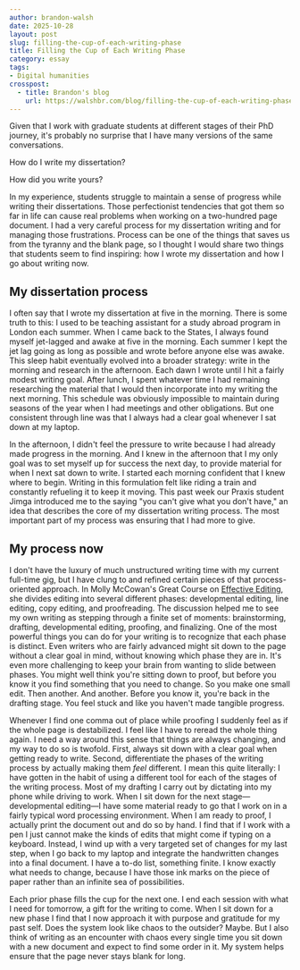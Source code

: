 ```yaml
---
author: brandon-walsh
date: 2025-10-28
layout: post
slug: filling-the-cup-of-each-writing-phase
title: Filling the Cup of Each Writing Phase
category: essay
tags:
- Digital humanities
crosspost:
  - title: Brandon's blog
    url: https://walshbr.com/blog/filling-the-cup-of-each-writing-phase
---
```

Given that I work with graduate students at different stages of their PhD journey, it's probably no surprise that I have many versions of the same conversations.

How do I write my dissertation?

How did you write yours? 

In my experience, students struggle to maintain a sense of progress while writing their dissertations. Those perfectionist tendencies that got them so far in life can cause real problems when working on a two-hundred page document. I had a very careful process for my dissertation writing and for managing those frustrations. Process can be one of the things that saves us from the tyranny and the blank page, so I thought I would share two things that students seem to find inspiring: how I wrote my dissertation and how I go about writing now. 

## My dissertation process 

I often say that I wrote my dissertation at five in the morning. There is some truth to this: I used to be teaching assistant for a study abroad program in London each summer. When I came back to the States, I always found myself jet-lagged and awake at five in the morning. Each summer I kept the jet lag going as long as possible and wrote before anyone else was awake. This sleep habit eventually evolved into a broader strategy: write in the morning and research in the afternoon. Each dawn I wrote until I hit a fairly modest writing goal. After lunch, I spent whatever time I had remaining researching the material that I would then incorporate into my writing the next morning. This schedule was obviously impossible to maintain during seasons of the year when I had meetings and other obligations. But one consistent through line was that I always had a clear goal whenever I sat down at my laptop.

In the afternoon, I didn't feel the pressure to write because I had already made progress in the morning. And I knew in the afternoon that I my only goal was to set myself up for success the next day, to provide material for when I next sat down to write. I started each morning confident that I knew where to begin. Writing in this formulation felt like riding a train and constantly refueling it to keep it moving. This past week our Praxis student Jimga introduced me to the saying "you can't give what you don't have," an idea that describes the core of my dissertation writing process. The most important part of my process was ensuring that I had more to give. 

## My process now

I don't have the luxury of much unstructured writing time with my current full-time gig, but I have clung to and refined certain pieces of that process-oriented approach. In Molly McCowan's Great Course on [Effective Editing](https://www.thegreatcoursesplus.com/effective-editing-how-to-take-your-writing-to-the-next-level), she divides editing into several different phases: developmental editing, line editing, copy editing, and proofreading. The discussion helped me to see my own writing as stepping through a finite set of moments: brainstorming, drafting, developmental editing, proofing, and finalizing. One of the most powerful things you can do for your writing is to recognize that each phase is distinct. Even writers who are fairly advanced might sit down to the page without a clear goal in mind, without knowing which phase they are in. It's even more challenging to keep your brain from wanting to slide between phases. You might well think you're sitting down to proof, but before you know it you find something that you need to change. So you make one small edit. Then another. And another. Before you know it, you're back in the drafting stage. You feel stuck and like you haven't made tangible progress. 

Whenever I find one comma out of place while proofing I suddenly feel as if the whole page is destabilized. I feel like I have to reread the whole thing again. I need a way around this sense that things are always changing, and my way to do so is twofold. First, always sit down with a clear goal when getting ready to write. Second, differentiate the phases of the writing process by actually making them *feel* different. I mean this quite literally: I have gotten in the habit of using a different tool for each of the stages of the writing process. Most of my drafting I carry out by dictating into my phone while driving to work. When I sit down for the next stage—developmental editing—I have some material ready to go that I work on in a fairly typical word processing environment. When I am ready to proof, I actually print the document out and do so by hand. I find that if I work with a pen I just cannot make the kinds of edits that might come if typing on a keyboard. Instead, I wind up with a very targeted set of changes for my last step, when I go back to my laptop and integrate the handwritten changes into a final document. I have a to-do list, something finite. I know exactly what needs to change, because I have those ink marks on the piece of paper rather than an infinite sea of possibilities. 

Each prior phase fills the cup for the next one. I end each session with what I need for tomorrow, a gift for the writing to come. When I sit down for a new phase I find that I now approach it with purpose and gratitude for my past self. Does the system look like chaos to the outsider? Maybe. But I also think of writing as an encounter with chaos every single time you sit down with a new document and expect to find some order in it. My system helps ensure that the page never stays blank for long. 
